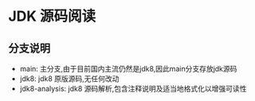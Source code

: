 # JDK 源码阅读

## 分支说明

- main: 主分支,由于目前国内主流仍然是jdk8,因此main分支存放jdk源码
- jdk8: jdk8 原版源码,无任何改动
- jdk8-analysis: jdk8 源码解析,包含注释说明及适当地格式化以增强可读性